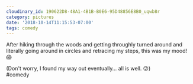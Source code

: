 ```yaml
---
cloudinary_id: 190622D8-48A1-4B1B-B0E6-95D48856E8B0_uqwb8r
category: pictures
date: '2018-10-14T11:15:53-07:00'
tags: comedy
---
```


After hiking through the woods and getting throughly turned around and literally going around in circles and retracing my steps, this was my mood! 😱

(Don't worry, I found my way out eventually… all is well. 😜)  
#comedy